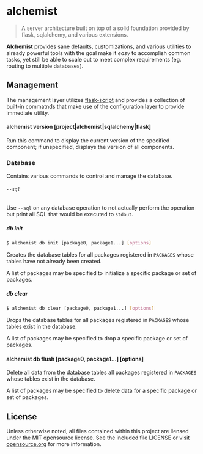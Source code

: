 # alchemist
> A server architecture built on top of a solid foundation provided by flask, sqlalchemy, and various extensions.

**Alchemist** provides sane defaults, customizations, and various utilities to already powerful tools with the goal make it *easy* to accomplish common tasks, yet still be able to scale out to meet complex requirements (eg. routing to multiple databases).

## Management
The management layer utilizes [flask-script][] and provides a collection of built-in commatnds that make use of the configuration layer to provide immediate utility.

[flask-script]: http://flask-script.readthedocs.org/en/latest/

#### alchemist version [project|alchemist|sqlalchemy|flask]

Run this command to display the current version of the specified component; if unspecified, displays the version of all components.

### Database

Contains various commands to control and manage the database.

###### `--sql`

Use `--sql` on any database operation to not actually perform the operation but print all SQL that would be executed to `stdout`.

##### db init

```sh
$ alchemist db init [package0, package1...] [options]
```

Creates the database tables for all packages registered in `PACKAGES` whose tables have not already been created.

A list of packages may be specified to initialize a specific package or set of packages.

##### db clear

```sh
$ alchemist db clear [package0, package1...] [options]
```

Drops the database tables for all packages registered in `PACKAGES` whose tables exist in the database.

A list of packages may be specified to drop a specific package or set of packages.

#### alchemist db flush [package0, package1...] [options]

Delete all data from the database tables all packages registered in `PACKAGES` whose tables exist in the database.

A list of packages may be specified to delete data for a specific package or set of packages.

## License
Unless otherwise noted, all files contained within this project are liensed under the MIT opensource license. See the included file LICENSE or visit [opensource.org][] for more information.

[opensource.org]: http://opensource.org/licenses/MIT
